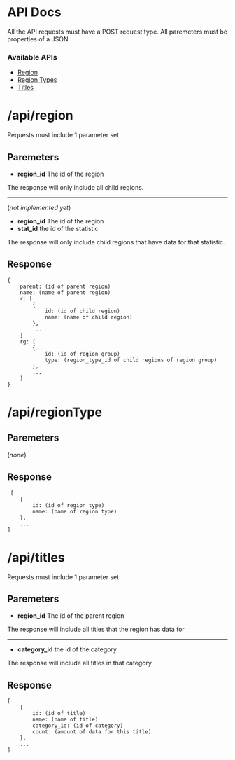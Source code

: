 # API Docs

All the API requests must have a POST request type. 
All paremeters must be properties of a JSON

### Available APIs
* [Region](#apiregion)
* [Region Types](#apiregiontype)
* [Titles](#apititles)

# /api/region
Requests must include 1 parameter set
## Paremeters
* **region_id** The id of the region

The response will only include all child regions.

---
(*not implemented yet*)
* **region_id** The id of the region
* **stat_id** the id of the statistic

The response will only include child regions that have data for that statistic.
## Response
```
{
	parent: (id of parent region)
	name: (name of parent region)
	r: [
		{
			id: (id of child region)
			name: (name of child region)
		},
		...
	]
	rg: [
		{
			id: (id of region group)
			type: (region_type_id of child regions of region group)
		},
		...
	]
}
```
# /api/regionType
## Paremeters
(*none*)

## Response
```
 [
	{
		id: (id of region type)
		name: (name of region type)
	},
	...
]
```
# /api/titles
Requests must include 1 parameter set
## Paremeters
* **region_id** The id of the parent region

The response will include all titles that the region has data for

---
* **category_id** the id of the category

The response will include all titles in that category

## Response
```
[
	{
		id: (id of title)
		name: (name of title)
		category_id: (id of category)
		count: (amount of data for this title)
	},
	...
]
```
